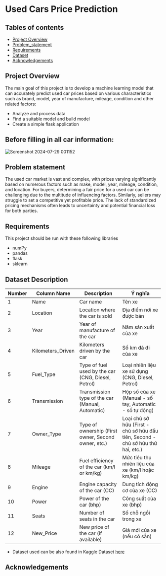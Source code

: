 # Used Cars Price Prediction
## Tables of contents
 * [Project Overview](#project-overview)
 * [Problem_statement](#problem-statement)
 * [Requirements](#requirements)
 * [Dataset](#dataset)
 * [Acknowledgements](#acknowledgements)

## Project Overview
The main goal of this project is to develop a machine learning model that can accurately predict used car prices based on various characteristics such as brand, model, year of manufacture, mileage, condition and other related factors:

- Analyze and process data 
- Find a suitable model and build model
- Create a simple flask application

  
## Before filling in all car information:
![Screenshot 2024-07-29 001152](https://github.com/user-attachments/assets/4c9c8e6b-49c6-4c98-b8d5-830a0ba63044)

  
## Problem statement 
The used car market is vast and complex, with prices varying significantly based on numerous factors such as make, model, year, mileage, condition, and location. For buyers, determining a fair price for a used car can be challenging due to the multitude of influencing factors. Similarly, sellers may struggle to set a competitive yet profitable price. The lack of standardized pricing mechanisms often leads to uncertainty and potential financial loss for both parties.

## Requirements
This project should be run with these following libraries
- numPy
- pandas
- flask
- sklearn

## Dataset Description

| Number | Column Name          | Description                                                            | Ý nghĩa                                                   |
|--------|----------------------|------------------------------------------------------------------------|-----------------------------------------------------------|
| 1      | Name                 | Car name                                                               | Tên xe                                                    |
| 2      | Location             | Location where the car is sold                                         | Địa điểm nơi xe được bán                                  |
| 3      | Year                 | Year of manufacture of the car                                         | Năm sản xuất của xe                                       |
| 4      | Kilometers_Driven    | Kilometers driven by the car                                           | Số km đã đi của xe                                        |
| 5      | Fuel_Type            | Type of fuel used by the car (CNG, Diesel, Petrol)                     | Loại nhiên liệu xe sử dụng (CNG, Diesel, Petrol)          |
| 6      | Transmission         | Transmission type of the car (Manual, Automatic)                       | Hộp số của xe (Manual - số tay, Automatic - số tự động)   |
| 7      | Owner_Type           | Type of ownership (First owner, Second owner, etc.)                    | Loại chủ sở hữu (First - chủ sở hữu đầu tiên, Second - chủ sở hữu thứ hai, etc.) |
| 8      | Mileage              | Fuel efficiency of the car (km/l or km/kg)                             | Mức tiêu thụ nhiên liệu của xe (km/l hoặc km/kg)          |
| 9      | Engine               | Engine capacity of the car (CC)                                        | Dung tích động cơ của xe (CC)                             |
| 10     | Power                | Power of the car (bhp)                                                 | Công suất của xe (bhp)                                    |
| 11     | Seats                | Number of seats in the car                                             | Số chỗ ngồi trong xe                                      |
| 12     | New_Price            | New price of the car (if available)                                    | Giá mới của xe (nếu có sẵn)                               |

- Dataset used can be also found in Kaggle Dataset [here](https://www.kaggle.com/datasets/avikasliwal/used-cars-price-prediction)

## Acknowledgements
